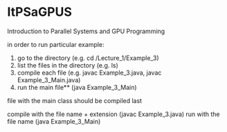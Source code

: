 # ItPSaGPUS
Introduction to Parallel Systems and GPU Programming

in order to run particular example:
1) go to the directory (e.g. cd /Lecture_1/Example_3)
2) list the files in the directory (e.g. ls)
3) compile each file (e.g. javac Example_3.java, javac Example_3_Main.java)
4) run the main file** (java Example_3_Main)


file with the main class should be compiled last

compile with the file name + extension (javac Example_3.java)
run with the file name (java Example_3_Main)
